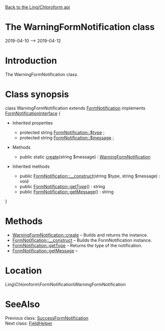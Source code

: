 [Back to the Ling/Chloroform api](https://github.com/lingtalfi/Chloroform/blob/master/doc/api/Ling/Chloroform.md)



The WarningFormNotification class
================
2019-04-10 --> 2019-04-12






Introduction
============

The WarningFormNotification class.



Class synopsis
==============


class <span class="pl-k">WarningFormNotification</span> extends [FormNotification](https://github.com/lingtalfi/Chloroform/blob/master/doc/api/Ling/Chloroform/FormNotification/FormNotification.md) implements [FormNotificationInterface](https://github.com/lingtalfi/Chloroform/blob/master/doc/api/Ling/Chloroform/FormNotification/FormNotificationInterface.md) {

- Inherited properties
    - protected string [FormNotification::$type](#property-type) ;
    - protected string [FormNotification::$message](#property-message) ;

- Methods
    - public static [create](https://github.com/lingtalfi/Chloroform/blob/master/doc/api/Ling/Chloroform/FormNotification/WarningFormNotification/create.md)(string $message) : [WarningFormNotification](https://github.com/lingtalfi/Chloroform/blob/master/doc/api/Ling/Chloroform/FormNotification/WarningFormNotification.md)

- Inherited methods
    - public [FormNotification::__construct](https://github.com/lingtalfi/Chloroform/blob/master/doc/api/Ling/Chloroform/FormNotification/FormNotification/__construct.md)(string $type, string $message) : void
    - public [FormNotification::getType](https://github.com/lingtalfi/Chloroform/blob/master/doc/api/Ling/Chloroform/FormNotification/FormNotification/getType.md)() : string
    - public [FormNotification::getMessage](https://github.com/lingtalfi/Chloroform/blob/master/doc/api/Ling/Chloroform/FormNotification/FormNotification/getMessage.md)() : string

}






Methods
==============

- [WarningFormNotification::create](https://github.com/lingtalfi/Chloroform/blob/master/doc/api/Ling/Chloroform/FormNotification/WarningFormNotification/create.md) &ndash; Builds and returns the instance.
- [FormNotification::__construct](https://github.com/lingtalfi/Chloroform/blob/master/doc/api/Ling/Chloroform/FormNotification/FormNotification/__construct.md) &ndash; Builds the FormNotification instance.
- [FormNotification::getType](https://github.com/lingtalfi/Chloroform/blob/master/doc/api/Ling/Chloroform/FormNotification/FormNotification/getType.md) &ndash; Returns the type of the notification.
- [FormNotification::getMessage](https://github.com/lingtalfi/Chloroform/blob/master/doc/api/Ling/Chloroform/FormNotification/FormNotification/getMessage.md) &ndash; 





Location
=============
Ling\Chloroform\FormNotification\WarningFormNotification


SeeAlso
==============
Previous class: [SuccessFormNotification](https://github.com/lingtalfi/Chloroform/blob/master/doc/api/Ling/Chloroform/FormNotification/SuccessFormNotification.md)<br>Next class: [FieldHelper](https://github.com/lingtalfi/Chloroform/blob/master/doc/api/Ling/Chloroform/Helper/FieldHelper.md)<br>
